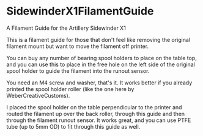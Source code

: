 # SidewinderX1FilamentGuide
A Filament Guide for the Artillery Sidewinder X1

This is a filament guide for those that don't feel like removing the original filament mount but want to move the filament off printer.  

You can buy any number of bearing spool holders to place on the table top, and you can use this to place in the free hole on the left side of the original spool holder to guide the filament into the runout sensor.  

You need an M4 screw and washer, that's it.  It works better if you already printed the spool holder roller (like the one here by WeberCreativeCustoms).  

I placed the spool holder on the table perpendicular to the printer and routed the filament up over the back roller, through this guide and then through the filament runout sensor.  It works great, and you can use PTFE tube (up to 5mm OD) to fit through this guide as well.
